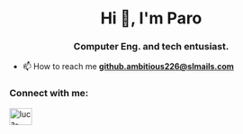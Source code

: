 <h1 align="center">Hi 👋, I'm Paro</h1>
<h3 align="center">Computer Eng. and tech entusiast.</h3>

- 📫 How to reach me **github.ambitious226@slmails.com**

<h3 align="left">Connect with me:</h3>
<p align="left">
<a href="https://linkedin.com/in/luca-parolini-40b98a202" target="blank"><img align="center" src="https://raw.githubusercontent.com/rahuldkjain/github-profile-readme-generator/master/src/images/icons/Social/linked-in-alt.svg" alt="luca-parolini-40b98a202" height="30" width="40" /></a>


